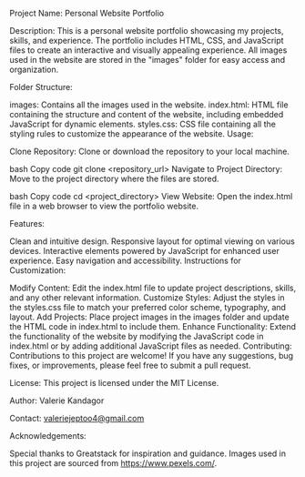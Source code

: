 Project Name: Personal Website Portfolio

Description:
This is a personal website portfolio showcasing my projects, skills, and experience. The portfolio includes HTML, CSS, and JavaScript files to create an interactive and visually appealing experience. All images used in the website are stored in the "images" folder for easy access and organization.

Folder Structure:

images: Contains all the images used in the website.
index.html: HTML file containing the structure and content of the website, including embedded JavaScript for dynamic elements.
styles.css: CSS file containing all the styling rules to customize the appearance of the website.
Usage:

Clone Repository: Clone or download the repository to your local machine.

bash
Copy code
git clone <repository_url>
Navigate to Project Directory: Move to the project directory where the files are stored.

bash
Copy code
cd <project_directory>
View Website: Open the index.html file in a web browser to view the portfolio website.

Features:

Clean and intuitive design.
Responsive layout for optimal viewing on various devices.
Interactive elements powered by JavaScript for enhanced user experience.
Easy navigation and accessibility.
Instructions for Customization:

Modify Content: Edit the index.html file to update project descriptions, skills, and any other relevant information.
Customize Styles: Adjust the styles in the styles.css file to match your preferred color scheme, typography, and layout.
Add Projects: Place project images in the images folder and update the HTML code in index.html to include them.
Enhance Functionality: Extend the functionality of the website by modifying the JavaScript code in index.html or by adding additional JavaScript files as needed.
Contributing:
Contributions to this project are welcome! If you have any suggestions, bug fixes, or improvements, please feel free to submit a pull request.

License:
This project is licensed under the MIT License.

Author:
Valerie Kandagor

Contact:
valeriejeptoo4@gmail.com

Acknowledgements:

Special thanks to Greatstack for inspiration and guidance.
Images used in this project are sourced from https://www.pexels.com/.
